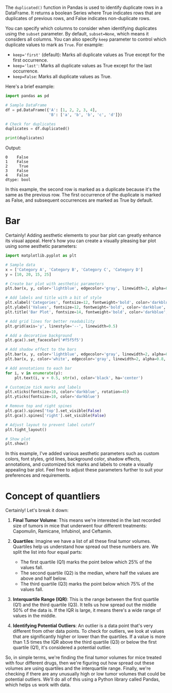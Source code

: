 The `duplicated()` function in Pandas is used to identify duplicate rows in a DataFrame. It returns a boolean Series where True indicates rows that are duplicates of previous rows, and False indicates non-duplicate rows.

You can specify which columns to consider when identifying duplicates using the `subset` parameter. By default, `subset=None`, which means it considers all columns. You can also specify `keep` parameter to control which duplicate values to mark as `True`. For example:

- `keep='first'` (default): Marks all duplicate values as True except for the first occurrence.
- `keep='last'`: Marks all duplicate values as True except for the last occurrence.
- `keep=False`: Marks all duplicate values as True.

Here's a brief example:

```python
import pandas as pd

# Sample DataFrame
df = pd.DataFrame({'A': [1, 2, 2, 3, 4],
                   'B': ['a', 'b', 'b', 'c', 'd']})

# Check for duplicates
duplicates = df.duplicated()

print(duplicates)
```

Output:
```
0    False
1    False
2     True
3    False
4    False
dtype: bool
```

In this example, the second row is marked as a duplicate because it's the same as the previous row. The first occurrence of the duplicate is marked as False, and subsequent occurrences are marked as True by default.





# Bar
Certainly! Adding aesthetic elements to your bar plot can greatly enhance its visual appeal. Here's how you can create a visually pleasing bar plot using some aesthetic parameters:

```python
import matplotlib.pyplot as plt

# Sample data
x = ['Category A', 'Category B', 'Category C', 'Category D']
y = [10, 20, 15, 25]

# Create bar plot with aesthetic parameters
plt.bar(x, y, color='lightblue', edgecolor='gray', linewidth=2, alpha=0.8)

# Add labels and title with a bit of style
plt.xlabel('Categories', fontsize=12, fontweight='bold', color='darkblue', fontfamily='serif')
plt.ylabel('Values', fontsize=12, fontweight='bold', color='darkblue', fontfamily='serif')
plt.title('Bar Plot', fontsize=14, fontweight='bold', color='darkblue', fontfamily='serif')

# Add grid lines for better readability
plt.grid(axis='y', linestyle='--', linewidth=0.5)

# Add a decorative background
plt.gca().set_facecolor('#f5f5f5')

# Add shadow effect to the bars
plt.bar(x, y, color='lightblue', edgecolor='gray', linewidth=2, alpha=0.8, zorder=3)
plt.bar(x, y, color='white', edgecolor='gray', linewidth=2, alpha=0.8, zorder=2)

# Add annotations to each bar
for i, v in enumerate(y):
    plt.text(i, v + 0.5, str(v), color='black', ha='center')

# Customize tick marks and labels
plt.xticks(fontsize=10, color='darkblue', rotation=45)
plt.yticks(fontsize=10, color='darkblue')

# Remove top and right spines
plt.gca().spines['top'].set_visible(False)
plt.gca().spines['right'].set_visible(False)

# Adjust layout to prevent label cutoff
plt.tight_layout()

# Show plot
plt.show()
```

In this example, I've added various aesthetic parameters such as custom colors, font styles, grid lines, background color, shadow effects, annotations, and customized tick marks and labels to create a visually appealing bar plot. Feel free to adjust these parameters further to suit your preferences and requirements.



# Concept of quantliers

Certainly! Let's break it down:

1. **Final Tumor Volume**: This means we're interested in the last recorded size of tumors in mice that underwent four different treatments: Capomulin, Ramicane, Infubinol, and Ceftamin.

2. **Quartiles**: Imagine we have a list of all these final tumor volumes. Quartiles help us understand how spread out these numbers are. We split the list into four equal parts:
   - The first quartile (Q1) marks the point below which 25% of the values fall.
   - The second quartile (Q2) is the median, where half the values are above and half below.
   - The third quartile (Q3) marks the point below which 75% of the values fall.

3. **Interquartile Range (IQR)**: This is the range between the first quartile (Q1) and the third quartile (Q3). It tells us how spread out the middle 50% of the data is. If the IQR is large, it means there's a wide range of values in the middle.

4. **Identifying Potential Outliers**: An outlier is a data point that's very different from other data points. To check for outliers, we look at values that are significantly higher or lower than the quartiles. If a value is more than 1.5 times the IQR above the third quartile (Q3) or below the first quartile (Q1), it's considered a potential outlier.

So, in simple terms, we're finding the final tumor volumes for mice treated with four different drugs, then we're figuring out how spread out these volumes are using quartiles and the interquartile range. Finally, we're checking if there are any unusually high or low tumor volumes that could be potential outliers. We'll do all of this using a Python library called Pandas, which helps us work with data.